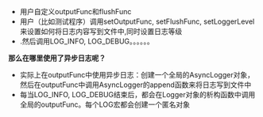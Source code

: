 - 用户自定义outputFunc和flushFunc
- 用户（比如测试程序）调用setOutputFunc, setFlushFunc, setLoggerLevel 来设置如何将日志内容写到文件中,同时设置日志等级
- .然后调用LOG_INFO, LOG_DEBUG。。。。。。


**那么在哪里使用了异步日志呢？**
- 实际上在outputFunc中使用异步日志：创建一个全局的AsyncLogger对象，然后在outputFunc中调用AsyncLogger的append函数来将日志写到文件中
- 每当LOG_INFO, LOG_DEBUG结束后，都会在Logger对象的析构函数中调用全局的outputFunc。每个LOG宏都会创建一个匿名对象

